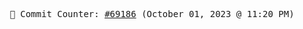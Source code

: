 <p align="center">
    <samp>
        📮 Commit Counter: <a href="https://github.com/Javascript-void0/Javascript-void0/commits/main">#69186</a> (October 01, 2023 @ 11:20 PM)
    </samp>
</p>